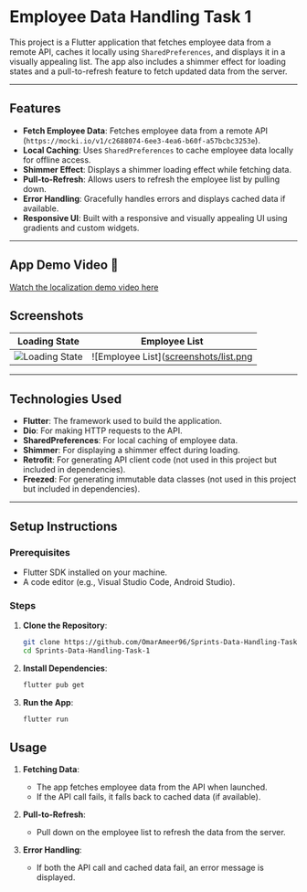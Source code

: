 # Employee Data Handling Task 1

This project is a Flutter application that fetches employee data from a remote API, caches it locally using `SharedPreferences`, and displays it in a visually appealing list. The app also includes a shimmer effect for loading states and a pull-to-refresh feature to fetch updated data from the server.

---

## Features

- **Fetch Employee Data**: Fetches employee data from a remote API (`https://mocki.io/v1/c2688074-6ee3-4ea6-b60f-a57bcbc3253e`).
- **Local Caching**: Uses `SharedPreferences` to cache employee data locally for offline access.
- **Shimmer Effect**: Displays a shimmer loading effect while fetching data.
- **Pull-to-Refresh**: Allows users to refresh the employee list by pulling down.
- **Error Handling**: Gracefully handles errors and displays cached data if available.
- **Responsive UI**: Built with a responsive and visually appealing UI using gradients and custom widgets.

---

## App Demo Video 🎥

[Watch the localization demo video here](https://github.com/user-attachments/assets/d1cb2a3e-8f20-4b21-ac25-ab106863603c)

## Screenshots

| Loading State                             | Employee List                          |
| ----------------------------------------- | -------------------------------------- |
| ![Loading State](https://github.com/user-attachments/assets/debb4468-0614-4e80-b3c7-fe2f6d5b7eef) | ![Employee List]([screenshots/list.png](https://github.com/user-attachments/assets/b1350fa6-6baf-4154-8b9d-1aa7309ca6e7) |

---

## Technologies Used

- **Flutter**: The framework used to build the application.
- **Dio**: For making HTTP requests to the API.
- **SharedPreferences**: For local caching of employee data.
- **Shimmer**: For displaying a shimmer effect during loading.
- **Retrofit**: For generating API client code (not used in this project but included in dependencies).
- **Freezed**: For generating immutable data classes (not used in this project but included in dependencies).

---

## Setup Instructions

### Prerequisites

- Flutter SDK installed on your machine.
- A code editor (e.g., Visual Studio Code, Android Studio).

### Steps

1. **Clone the Repository**:

   ```bash
   git clone https://github.com/OmarAmeer96/Sprints-Data-Handling-Task-1.git
   cd Sprints-Data-Handling-Task-1
   ```

2. **Install Dependencies**:

   ```bash
   flutter pub get
   ```

3. **Run the App**:

   ```bash
   flutter run
   ```

## Usage

1. **Fetching Data**:

   - The app fetches employee data from the API when launched.
   - If the API call fails, it falls back to cached data (if available).

2. **Pull-to-Refresh**:

   - Pull down on the employee list to refresh the data from the server.

3. **Error Handling**:

   - If both the API call and cached data fail, an error message is displayed.
